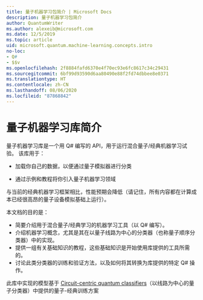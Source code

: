 ```yaml
---
title: 量子机器学习包简介 | Microsoft Docs
description: 量子机器学习包简介
author: QuantumWriter
ms.author: alexeib@microsoft.com
ms.date: 12/5/2019
ms.topic: article
uid: microsoft.quantum.machine-learning.concepts.intro
no-loc:
- Q#
- $$v
ms.openlocfilehash: 2f8884fafd6370e4f70ec93e6fc8617c34c29431
ms.sourcegitcommit: 6bf99d93590d6aa80490e88f2fd74dbbee8e0371
ms.translationtype: HT
ms.contentlocale: zh-CN
ms.lasthandoff: 08/06/2020
ms.locfileid: "87868842"
---
```

# <a name="introduction-to-the-quantum-machine-learning-library"></a>量子机器学习库简介

量子机器学习库是一个用 Q# 编写的 API，用于运行混合量子/经典机器学习试验。 该库用于：

- 加载你自己的数据，以便通过量子模拟器进行分类

- 通过示例和教程将你引入量子机器学习领域

与当前的经典机器学习框架相比，性能预期会降低（请记住，所有内容都在计算成本已经很高昂的量子设备模拟基础上运行）。

本文档的目的是：

- 简要介绍用于混合量子/经典学习的机器学习工具（以 Q\# 编写）。
- 介绍机器学习概念，尤其是其在以量子线路为中心的分类器（也称量子顺序分类器）中的实现。
- 提供一组有关基础知识的教程，这些基础知识是开始使用库提供的工具所需的。
- 讨论此类分类器的训练和验证方法，以及如何将其转换为库提供的特定 Q\# 操作。

此库中实现的模型基于 [Circuit-centric quantum classifiers](https://arxiv.org/abs/1804.00633)（以线路为中心的量子分类器）中提供的量子-经典训练方案

